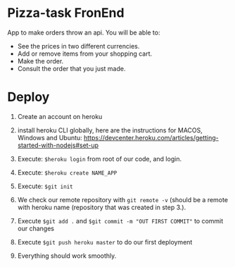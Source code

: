# Pizza-task FronEnd

App to make orders throw an api. You will be able to:

- See the prices in two different currencies.
- Add or remove items from your shopping cart.
- Make the order.
- Consult the order that you just made.

# Deploy

1. Create an account on heroku

2. install heroku CLI globally, here are the instructions for MACOS, Windows and Ubuntu: https://devcenter.heroku.com/articles/getting-started-with-nodejs#set-up

3. Execute:
   `$heroku login` from root of our code, and login.

4. Execute:
   `$heroku create NAME_APP`

5. Execute:
   `$git init`

6. We check our remote repository with `git remote -v` (should be a remote with heroku name (repository that was created in step 3.).

7. Execute `$git add .` and `$git commit -m "OUT FIRST COMMIT"` to commit our changes

8. Execute `$git push heroku master` to do our first deployment

9. Everything should work smoothly.

